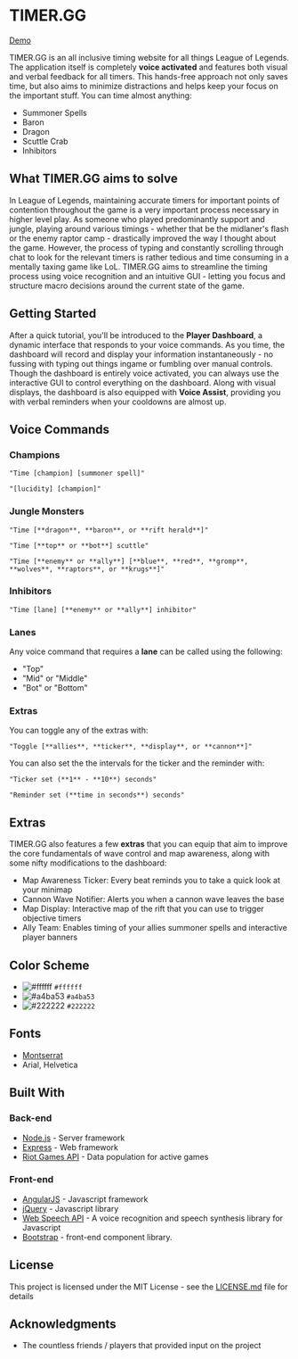 # TIMER.GG

[Demo](https://timergg.herokuapp.com/tutorial)

TIMER.GG is an all inclusive timing website for all things League of Legends. The application itself is completely **voice activated** and features both visual and verbal feedback for all timers. This hands-free approach not only saves time, but also aims to minimize distractions and helps keep your focus on the important stuff. You can time almost anything:

* Summoner Spells
* Baron
* Dragon
* Scuttle Crab
* Inhibitors

## What TIMER.GG aims to solve

In League of Legends, maintaining accurate timers for important points of contention throughout the game is a very important process necessary in higher level play. As someone who played predominantly support and jungle, playing around various timings - whether that be the midlaner's flash or the enemy raptor camp - drastically improved the way I thought about the game. However, the process of typing and constantly scrolling through chat to look for the relevant timers is rather tedious and time consuming in a mentally taxing game like LoL. TIMER.GG aims to streamline the timing process using voice recognition and an intuitive GUI - letting you focus and structure macro decisions around the current state of the game.

## Getting Started

After a quick tutorial, you'll be introduced to the **Player Dashboard**, a dynamic interface that responds to your voice commands. As you time, the dashboard will record and display your information instantaneously - no fussing with typing out things ingame or fumbling over manual controls. Though the dashboard is entirely voice activated, you can always use the interactive GUI to control everything on the dashboard. Along with visual displays, the dashboard is also equipped with **Voice Assist**, providing you with verbal reminders when your cooldowns are almost up.

## Voice Commands

### Champions

```
"Time [champion] [summoner spell]"
```

```
"[lucidity] [champion]"
```

### Jungle Monsters

```
"Time [**dragon**, **baron**, or **rift herald**]"
```

```
"Time [**top** or **bot**] scuttle"
```

```
"Time [**enemy** or **ally**] [**blue**, **red**, **gromp**, **wolves**, **raptors**, or **krugs**]"
```

### Inhibitors

```
"Time [lane] [**enemy** or **ally**] inhibitor"
```

### Lanes

Any voice command that requires a **lane** can be called using the following:

- "Top"
- "Mid" or "Middle"
- "Bot" or "Bottom"

### Extras

You can toggle any of the extras with:

```
"Toggle [**allies**, **ticker**, **display**, or **cannon**]"
```

You can also set the the intervals for the ticker and the reminder with:

```
"Ticker set (**1** - **10**) seconds"
```

```
"Reminder set (**time in seconds**) seconds"
```

## Extras

TIMER.GG also features a few **extras** that you can equip that aim to improve the core fundamentals of wave control and map awareness, along with some nifty modifications to the dashboard:

* Map Awareness Ticker: Every beat reminds you to take a quick look at your minimap
* Cannon Wave Notifier: Alerts you when a cannon wave leaves the base
* Map Display: Interactive map of the rift that you can use to trigger objective timers
* Ally Team: Enables timing of your allies summoner spells and interactive player banners

## Color Scheme

- ![#ffffff](https://placehold.it/15/ffffff/000000?text=+) `#ffffff`
- ![#a4ba53](https://placehold.it/15/a4ba53/000000?text=+) `#a4ba53`
- ![#222222](https://placehold.it/15/222222/000000?text=+) `#222222`

## Fonts

- [Montserrat](https://www.fontsquirrel.com/fonts/montserrat)
- Arial, Helvetica

## Built With

### Back-end

- [Node.js](https://nodejs.org/en/) - Server framework
- [Express](https://expressjs.com/) - Web framework
- [Riot Games API](https://developer.riotgames.com/) - Data population for active games

### Front-end

- [AngularJS](https://angularjs.org/) - Javascript framework
- [jQuery](https://jquery.com/) - Javascript library
- [Web Speech API](https://w3c.github.io/speech-api/speechapi.html) - A voice recognition and speech synthesis library for Javascript
- [Bootstrap](https://getbootstrap.com/) - front-end component library.

## License

This project is licensed under the MIT License - see the [LICENSE.md](LICENSE.md) file for details

## Acknowledgments

* The countless friends / players that provided input on the project

